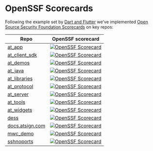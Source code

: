# OpenSSF Scorecards

Following the example set by
[Dart and Flutter](https://opensource.googleblog.com/2022/06/Dart-and-Flutter-enable-Allstar-and-Security-Scorecards.html)
we've implemented
[Open Source Security Foundation Scorecards](https://securityscorecards.dev/)
on key repos:


| Repo | OpenSSF scorecard |
|---|---|
| [at_app](https://github.com/atsign-foundation/at_app) | [![OpenSSF Scorecard](https://api.securityscorecards.dev/projects/github.com/atsign-foundation/at_app/badge)](https://api.securityscorecards.dev/projects/github.com/atsign-foundation/at_client_sdk) |  
| [at_client_sdk](https://github.com/atsign-foundation/at_client_sdk) | [![OpenSSF Scorecard](https://api.securityscorecards.dev/projects/github.com/atsign-foundation/at_client_sdk/badge)](https://api.securityscorecards.dev/projects/github.com/atsign-foundation/at_client_sdk) | 
| [at_demos](https://github.com/atsign-foundation/at_demos) | [![OpenSSF Scorecard](https://api.securityscorecards.dev/projects/github.com/atsign-foundation/at_demos/badge)](https://api.securityscorecards.dev/projects/github.com/atsign-foundation/at_client_sdk) | 
| [at_java](https://github.com/atsign-foundation/at_java) | [![OpenSSF Scorecard](https://api.securityscorecards.dev/projects/github.com/atsign-foundation/at_java/badge)](https://api.securityscorecards.dev/projects/github.com/atsign-foundation/at_java) | 
| [at_libraries](https://github.com/atsign-foundation/at_libraries) | [![OpenSSF Scorecard](https://api.securityscorecards.dev/projects/github.com/atsign-foundation/at_libraries/badge)](https://api.securityscorecards.dev/projects/github.com/atsign-foundation/at_libraries) | 
| [at_protocol](https://github.com/atsign-foundation/at_protocol) | [![OpenSSF Scorecard](https://api.securityscorecards.dev/projects/github.com/atsign-foundation/at_protocol/badge)](https://api.securityscorecards.dev/projects/github.com/atsign-foundation/at_protocol) | 
| [at_server](https://github.com/atsign-foundation/at_server) | [![OpenSSF Scorecard](https://api.securityscorecards.dev/projects/github.com/atsign-foundation/at_server/badge)](https://api.securityscorecards.dev/projects/github.com/atsign-foundation/at_server) | 
| [at_tools](https://github.com/atsign-foundation/at_tools) | [![OpenSSF Scorecard](https://api.securityscorecards.dev/projects/github.com/atsign-foundation/at_tools/badge)](https://api.securityscorecards.dev/projects/github.com/atsign-foundation/at_tools) | 
| [at_widgets](https://github.com/atsign-foundation/at_widgets) | [![OpenSSF Scorecard](https://api.securityscorecards.dev/projects/github.com/atsign-foundation/at_widgets/badge)](https://api.securityscorecards.dev/projects/github.com/atsign-foundation/at_widgets) | 
| [dess](https://github.com/atsign-foundation/dess) | [![OpenSSF Scorecard](https://api.securityscorecards.dev/projects/github.com/atsign-foundation/dess/badge)](https://api.securityscorecards.dev/projects/github.com/atsign-foundation/dess) | 
| [docs.atsign.com](https://github.com/atsign-foundation/docs.atsign.com) | [![OpenSSF Scorecard](https://api.securityscorecards.dev/projects/github.com/atsign-foundation/docs.atsign.com/badge)](https://api.securityscorecards.dev/projects/github.com/atsign-foundation/docs.atsign.com) | 
| [mwc_demo](https://github.com/atsign-foundation/mwc_demo) | [![OpenSSF Scorecard](https://api.securityscorecards.dev/projects/github.com/atsign-foundation/mwc_demo/badge)](https://api.securityscorecards.dev/projects/github.com/atsign-foundation/mwc_demo) | 
| [sshnoports](https://github.com/atsign-foundation/sshnoports) | [![OpenSSF Scorecard](https://api.securityscorecards.dev/projects/github.com/atsign-foundation/sshnoports/badge)](https://api.securityscorecards.dev/projects/github.com/atsign-foundation/sshnoports) | 
